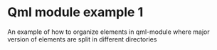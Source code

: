 # Qml module example 1
An example of how to organize elements in qml-module where major version of elements are split in different directories
